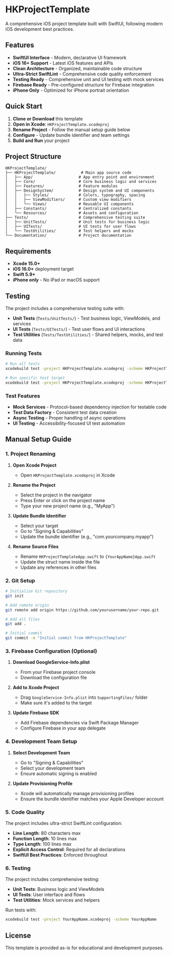# HKProjectTemplate

A comprehensive iOS project template built with SwiftUI, following modern iOS development best practices.

## Features

- **SwiftUI Interface** - Modern, declarative UI framework
- **iOS 16+ Support** - Latest iOS features and APIs
- **Clean Architecture** - Organized, maintainable code structure
- **Ultra-Strict SwiftLint** - Comprehensive code quality enforcement
- **Testing Ready** - Comprehensive unit and UI testing with mock services
- **Firebase Ready** - Pre-configured structure for Firebase integration
- **iPhone Only** - Optimized for iPhone portrait orientation

## Quick Start

1. **Clone or Download** this template
2. **Open in Xcode**: `HKProjectTemplate.xcodeproj`
3. **Rename Project** - Follow the manual setup guide below
4. **Configure** - Update bundle identifier and team settings
5. **Build and Run** your project

## Project Structure

```
HKProjectTemplate/
├── HKProjectTemplate/           # Main app source code
│   ├── App/                    # App entry point and environment
│   ├── Core/                   # Core business logic and services
│   ├── Features/               # Feature modules
│   ├── DesignSystem/           # Design system and UI components
│   │   ├── Styles/             # Colors, typography, spacing
│   │   ├── ViewModifiers/      # Custom view modifiers
│   │   └── Views/              # Reusable UI components
│   ├── Constants/              # Centralized constants
│   └── Resources/              # Assets and configuration
├── Tests/                      # Comprehensive testing suite
│   ├── UnitTests/              # Unit tests for business logic
│   ├── UITests/                # UI tests for user flows
│   └── TestUtilities/          # Test helpers and mocks
└── Documentation/              # Project documentation
```

## Requirements

- **Xcode 15.0+**
- **iOS 16.0+** deployment target
- **Swift 5.9+**
- **iPhone only** - No iPad or macOS support

## Testing

The project includes a comprehensive testing suite with:

- **Unit Tests** (`Tests/UnitTests/`) - Test business logic, ViewModels, and services
- **UI Tests** (`Tests/UITests/`) - Test user flows and UI interactions  
- **Test Utilities** (`Tests/TestUtilities/`) - Shared helpers, mocks, and test data

### Running Tests

```bash
# Run all tests
xcodebuild test -project HKProjectTemplate.xcodeproj -scheme HKProjectTemplate

# Run specific test target
xcodebuild test -project HKProjectTemplate.xcodeproj -scheme HKProjectTemplate -only-testing:UnitTests
```

### Test Features

- **Mock Services** - Protocol-based dependency injection for testable code
- **Test Data Factory** - Consistent test data creation
- **Async Testing** - Proper handling of async operations
- **UI Testing** - Accessibility-focused UI test automation

## Manual Setup Guide

### 1. Project Renaming

1. **Open Xcode Project**
   - Open `HKProjectTemplate.xcodeproj` in Xcode

2. **Rename the Project**
   - Select the project in the navigator
   - Press Enter or click on the project name
   - Type your new project name (e.g., "MyApp")

3. **Update Bundle Identifier**
   - Select your target
   - Go to "Signing & Capabilities"
   - Update the bundle identifier (e.g., "com.yourcompany.myapp")

4. **Rename Source Files**
   - Rename `HKProjectTemplateApp.swift` to `{YourAppName}App.swift`
   - Update the struct name inside the file
   - Update any references in other files

### 2. Git Setup

```bash
# Initialize Git repository
git init

# Add remote origin
git remote add origin https://github.com/yourusername/your-repo.git

# Add all files
git add .

# Initial commit
git commit -m "Initial commit from HKProjectTemplate"
```

### 3. Firebase Configuration (Optional)

1. **Download GoogleService-Info.plist**
   - From your Firebase project console
   - Download the configuration file

2. **Add to Xcode Project**
   - Drag `GoogleService-Info.plist` into `SupportingFiles/` folder
   - Make sure it's added to the target

3. **Update Firebase SDK**
   - Add Firebase dependencies via Swift Package Manager
   - Configure Firebase in your app delegate

### 4. Development Team Setup

1. **Select Development Team**
   - Go to "Signing & Capabilities"
   - Select your development team
   - Ensure automatic signing is enabled

2. **Update Provisioning Profile**
   - Xcode will automatically manage provisioning profiles
   - Ensure the bundle identifier matches your Apple Developer account

### 5. Code Quality

The project includes ultra-strict SwiftLint configuration:
- **Line Length**: 80 characters max
- **Function Length**: 10 lines max
- **Type Length**: 100 lines max
- **Explicit Access Control**: Required for all declarations
- **SwiftUI Best Practices**: Enforced throughout

### 6. Testing

The project includes comprehensive testing:
- **Unit Tests**: Business logic and ViewModels
- **UI Tests**: User interface and flows
- **Test Utilities**: Mock services and helpers

Run tests with:
```bash
xcodebuild test -project YourAppName.xcodeproj -scheme YourAppName
```

## License

This template is provided as-is for educational and development purposes.
